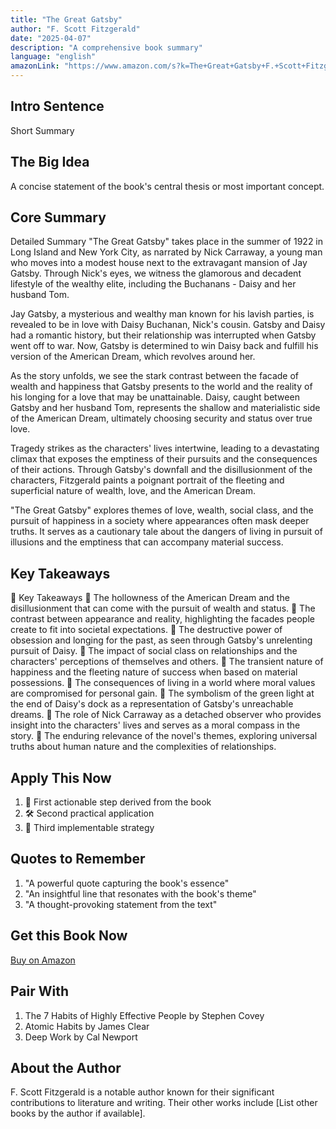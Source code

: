 ```yaml
---
title: "The Great Gatsby"
author: "F. Scott Fitzgerald"
date: "2025-04-07"
description: "A comprehensive book summary"
language: "english"
amazonLink: "https://www.amazon.com/s?k=The+Great+Gatsby+F.+Scott+Fitzgerald&tag=gmh07-20"
---
```


## Intro Sentence
Short Summary

## The Big Idea
A concise statement of the book's central thesis or most important concept.

## Core Summary
Detailed Summary
"The Great Gatsby" takes place in the summer of 1922 in Long Island and New York City, as narrated by Nick Carraway, a young man who moves into a modest house next to the extravagant mansion of Jay Gatsby. Through Nick's eyes, we witness the glamorous and decadent lifestyle of the wealthy elite, including the Buchanans - Daisy and her husband Tom.

Jay Gatsby, a mysterious and wealthy man known for his lavish parties, is revealed to be in love with Daisy Buchanan, Nick's cousin. Gatsby and Daisy had a romantic history, but their relationship was interrupted when Gatsby went off to war. Now, Gatsby is determined to win Daisy back and fulfill his version of the American Dream, which revolves around her.

As the story unfolds, we see the stark contrast between the facade of wealth and happiness that Gatsby presents to the world and the reality of his longing for a love that may be unattainable. Daisy, caught between Gatsby and her husband Tom, represents the shallow and materialistic side of the American Dream, ultimately choosing security and status over true love.

Tragedy strikes as the characters' lives intertwine, leading to a devastating climax that exposes the emptiness of their pursuits and the consequences of their actions. Through Gatsby's downfall and the disillusionment of the characters, Fitzgerald paints a poignant portrait of the fleeting and superficial nature of wealth, love, and the American Dream.

"The Great Gatsby" explores themes of love, wealth, social class, and the pursuit of happiness in a society where appearances often mask deeper truths. It serves as a cautionary tale about the dangers of living in pursuit of illusions and the emptiness that can accompany material success.

## Key Takeaways
🔑 Key Takeaways
🔑 The hollowness of the American Dream and the disillusionment that can come with the pursuit of wealth and status.
🔑 The contrast between appearance and reality, highlighting the facades people create to fit into societal expectations.
🔑 The destructive power of obsession and longing for the past, as seen through Gatsby's unrelenting pursuit of Daisy.
🔑 The impact of social class on relationships and the characters' perceptions of themselves and others.
🔑 The transient nature of happiness and the fleeting nature of success when based on material possessions.
🔑 The consequences of living in a world where moral values are compromised for personal gain.
🔑 The symbolism of the green light at the end of Daisy's dock as a representation of Gatsby's unreachable dreams.
🔑 The role of Nick Carraway as a detached observer who provides insight into the characters' lives and serves as a moral compass in the story.
🔑 The enduring relevance of the novel's themes, exploring universal truths about human nature and the complexities of relationships.


## Apply This Now
1. 🎯 First actionable step derived from the book
2. 🛠 Second practical application
3. 🌱 Third implementable strategy

## Quotes to Remember
1. "A powerful quote capturing the book's essence"
2. "An insightful line that resonates with the book's theme"
3. "A thought-provoking statement from the text"

## Get this Book Now
[Buy on Amazon](https://www.amazon.com/s?k=The+Great+Gatsby+F.+Scott+Fitzgerald&tag=gmh07-20)

## Pair With
1. The 7 Habits of Highly Effective People by Stephen Covey
2. Atomic Habits by James Clear
3. Deep Work by Cal Newport

## About the Author
F. Scott Fitzgerald is a notable author known for their significant contributions to literature and writing. Their other works include [List other books by the author if available].
